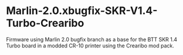 # Marlin-2.0.xbugfix-SKR-V1.4-Turbo-Crearibo
 Firmware using Marlin 2.0 bugfix branch as a base for the BTT SKR 1.4 Turbo board in a modded CR-10 printer using the Crearibo mod pack.
